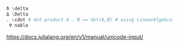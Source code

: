 ```julia
δ \delta
Δ \Delta
. \cdot # dot product A . B == dot(A,B) # using LinearAlgebra
 ∇ nabla

```

https://docs.julialang.org/en/v1/manual/unicode-input/

